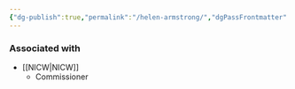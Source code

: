 ```yaml
---
{"dg-publish":true,"permalink":"/helen-armstrong/","dgPassFrontmatter":true}
---
```


### Associated with
- [[NICW\|NICW]]
	- Commissioner